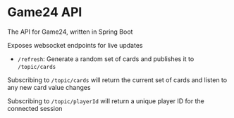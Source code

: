 # Game24 API

The API for Game24, written in Spring Boot

Exposes websocket endpoints for live updates
 - `/refresh`: Generate a random set of cards and publishes it to `/topic/cards`

Subscribing to `/topic/cards` will return the current set of cards and listen to any new card value changes

Subscribing to `/topic/playerId` will return a unique player ID for the connected session
